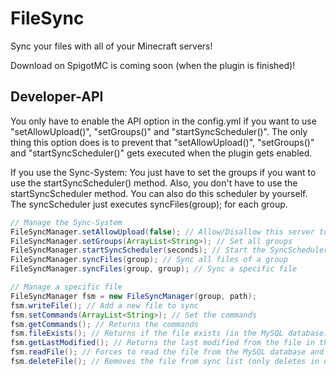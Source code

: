 # FileSync
Sync your files with all of your Minecraft servers!

Download on SpigotMC is coming soon (when the plugin is finished)!

## Developer-API
You only have to enable the API option in the config.yml if you want to use "setAllowUpload()", "setGroups()" and "startSyncScheduler()".
The only thing this option does is to prevent that "setAllowUpload()", "setGroups()" and "startSyncScheduler()" gets executed when the plugin gets enabled.

If you use the Sync-System:
You just have to set the groups if you want to use the startSyncScheduler() method.
Also, you don't have to use the startSyncScheduler method. You can also do this scheduler by yourself.
The syncScheduler just executes syncFiles(group); for each group.

```java
// Manage the Sync-System
FileSyncManager.setAllowUpload(false); // Allow/Disallow this server to upload files
FileSyncManager.setGroups(ArrayList<String>); // Set all groups
FileSyncManager.startSyncScheduler(seconds); // Start the SyncScheduler (not needed)
FileSyncManager.syncFiles(group); // Sync all files of a group
FileSyncManager.syncFiles(group, group); // Sync a specific file

// Manage a specific file
FileSyncManager fsm = new FileSyncManager(group, path);
fsm.writeFile(); // Add a new file to sync
fsm.setCommands(ArrayList<String>); // Set the commands
fsm.getCommands(); // Returns the commands
fsm.fileExists(); // Returns if the file exists (in the MySQL database)
fsm.getLastModified(); // Returns the last modified from the file in the MySQL database
fsm.readFile(); // Forces to read the file from the MySQL database and write it to the server (Use FileSyncManager.syncFiles() if you don't want to force override)
fsm.deleteFile(); // Removes the file from sync list (only deletes in database, no files on disk will be deleted)
```
